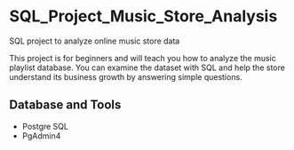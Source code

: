 # SQL_Project_Music_Store_Analysis
SQL project to analyze online music store data

This project is for beginners and will teach you how to analyze the music playlist database.
You can examine the dataset with SQL and help the store understand its business growth by answering simple questions.


## Database and Tools
* Postgre SQL
* PgAdmin4
